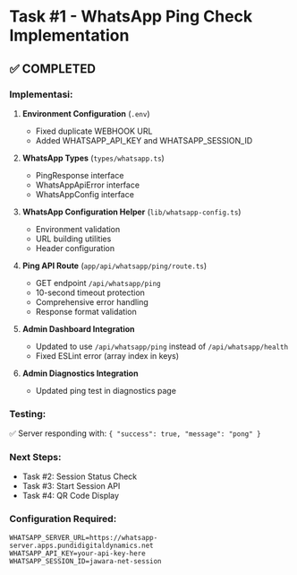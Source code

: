 # Task #1 - WhatsApp Ping Check Implementation

## ✅ **COMPLETED**

### **Implementasi:**

1. **Environment Configuration** (`.env`)
   - Fixed duplicate WEBHOOK URL
   - Added WHATSAPP_API_KEY and WHATSAPP_SESSION_ID

2. **WhatsApp Types** (`types/whatsapp.ts`)
   - PingResponse interface
   - WhatsAppApiError interface
   - WhatsAppConfig interface

3. **WhatsApp Configuration Helper** (`lib/whatsapp-config.ts`)
   - Environment validation
   - URL building utilities
   - Header configuration

4. **Ping API Route** (`app/api/whatsapp/ping/route.ts`)
   - GET endpoint `/api/whatsapp/ping`
   - 10-second timeout protection
   - Comprehensive error handling
   - Response format validation

5. **Admin Dashboard Integration**
   - Updated to use `/api/whatsapp/ping` instead of `/api/whatsapp/health`
   - Fixed ESLint error (array index in keys)

6. **Admin Diagnostics Integration**
   - Updated ping test in diagnostics page

### **Testing:**
✅ Server responding with: `{ "success": true, "message": "pong" }`

### **Next Steps:**
- Task #2: Session Status Check
- Task #3: Start Session API
- Task #4: QR Code Display

### **Configuration Required:**
```env
WHATSAPP_SERVER_URL=https://whatsapp-server.apps.pundidigitaldynamics.net
WHATSAPP_API_KEY=your-api-key-here
WHATSAPP_SESSION_ID=jawara-net-session
```
